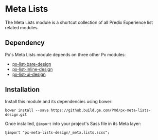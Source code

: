# Meta Lists

The Meta Lists module is a shortcut collection of all Predix Experience list related modules.

## Dependency

Px's Meta Lists module depends on three other Px modules:

* [px-list-bare-design](https://github.build.ge.com/PXd/px-list-bare-design)
* [px-list-inline-design](https://github.build.ge.com/PXd/px-list-inline-design)
* [px-list-ui-design](https://github.build.ge.com/PXd/px-list-ui-design)

## Installation

Install this module and its dependencies using bower:

    bower install --save https://github.build.ge.com/PXd/px-meta-lists-design.git

Once installed, `@import` into your project's Sass file in its Meta layer:

    @import "px-meta-lists-design/_meta.lists.scss";
